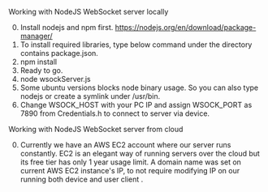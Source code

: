 Working with NodeJS WebSocket server locally

0. Install nodejs and npm first. https://nodejs.org/en/download/package-manager/
1. To install required libraries, type below command under the directory contains package.json.
2. npm install
3. Ready to go. 
4. node wsockServer.js
5. Some ubuntu versions blocks node binary usage. So you can also type nodejs or create a symlink under /usr/bin.
6. Change WSOCK_HOST with your PC IP and assign WSOCK_PORT as 7890 from Credentials.h to connect to server via device.

Working with NodeJS WebSocket server from cloud

0. Currently we have an AWS EC2 account where our server runs constantly.
   EC2 is an elegant way of running servers over the cloud but its free tier has only 1 year usage limit. 
   A domain name was set on current AWS EC2 instance's IP, to not require modifying IP on our running both device and user client .

